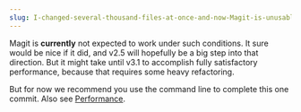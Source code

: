 ```yaml
---
slug: I-changed-several-thousand-files-at-once-and-now-Magit-is-unusable
---
```


Magit is **currently** not expected to work under such conditions. It sure would be nice if it did, and v2.5 will hopefully be a big step into that direction. But it might take until v3.1 to accomplish fully satisfactory performance, because that requires some heavy refactoring.

But for now we recommend you use the command line to complete this one commit. Also see [Performance](Performance).
